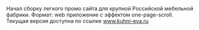 Начал сборку легкого промо сайта для крупной Российской мебельной фабрики.
Формат: web приложение с эффектом one-page-scroll.
Текущая версия доступна по ссылке www.kuhni-eva.ru
